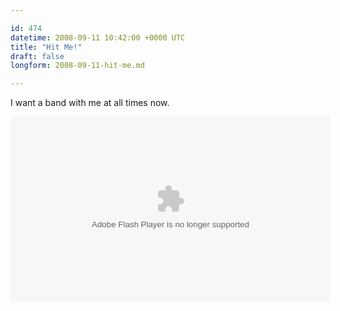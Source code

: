 ```yaml
---

id: 474
datetime: 2008-09-11 10:42:00 +0000 UTC
title: "Hit Me!"
draft: false
longform: 2008-09-11-hit-me.md

---
```


I want a band with me at all times now.

<object width="512" height="296"><param name="movie" value="http://www.hulu.com/embed/9iJkWCGdlEZ48Hd4WRt8LA"></param><embed src="http://www.hulu.com/embed/9iJkWCGdlEZ48Hd4WRt8LA" type="application/x-shockwave-flash"  width="512" height="296"></embed></object>

